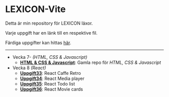 # LEXICON-Vite

Detta är min repository för LEXICON läxor.

Varje uppgift har en länk till en respektive fil.

Färdiga uppgifter kan hittas [här](https://github.com/Ertingel/LEXICON-React).

---

-   Vecka 7- _(HTML, CSS & Javascript)_
    -   [**HTML & CSS & Javascript**](https://github.com/Ertingel/LEXICON/): Gamla repo för _HTML, CSS & Javascript_
-   Vecka 8 _(React)_
    -   [**Uppgift33**](https://github.com/Ertingel/LEXICON-React/tree/main/Instruktioner/Uppgift33-react-caffe-retro): React Caffe Retro
    -   [**Uppgift34**](https://github.com/Ertingel/LEXICON-React/tree/main/Instruktioner/Uppgift34-react-media-player): React Media player
    -   [**Uppgift35**](https://github.com/Ertingel/LEXICON-React/tree/main/Instruktioner/Uppgift35-react-todo-list): React Todo list
    -   [**Uppgift36**](https://github.com/Ertingel/LEXICON-React/tree/main/Instruktioner/Uppgift36-react-movie-cards): React Movie cards
